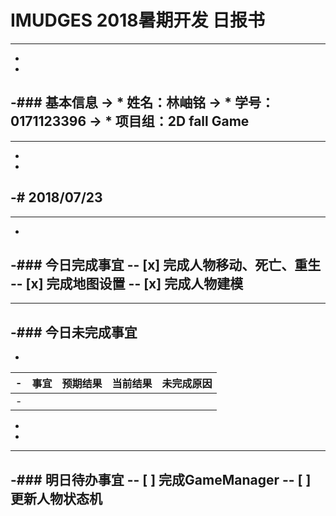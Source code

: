 # IMUDGES 2018暑期开发 日报书
--------
-
-
-### 基本信息
-> * 姓名：林岫铭
-> * 学号：0171123396
-> * 项目组：2D fall Game
-
--------
-
-
-# 2018/07/23
-
--------
-
-### 今日完成事宜
-- [x]  完成人物移动、死亡、重生
-- [x]  完成地图设置
-- [x]  完成人物建模
-
------
-### 今日未完成事宜
-
-
-| 事宜     |预期结果| 当前结果  | 未完成原因   | 
-| --------   | -----:  | -----:  | :----:  |
-|    |   |   |   |
-
-
-------
-### 明日待办事宜
-- [ ] 完成GameManager
-- [ ] 更新人物状态机
--------
